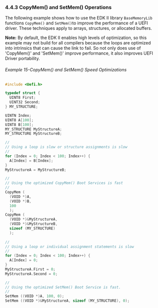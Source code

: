 <!--- @file
  4.4.3 CopyMem() and SetMem() Operations

  Copyright (c) 2012-2018, Intel Corporation. All rights reserved.<BR>

  Redistribution and use in source (original document form) and 'compiled'
  forms (converted to PDF, epub, HTML and other formats) with or without
  modification, are permitted provided that the following conditions are met:

  1) Redistributions of source code (original document form) must retain the
     above copyright notice, this list of conditions and the following
     disclaimer as the first lines of this file unmodified.

  2) Redistributions in compiled form (transformed to other DTDs, converted to
     PDF, epub, HTML and other formats) must reproduce the above copyright
     notice, this list of conditions and the following disclaimer in the
     documentation and/or other materials provided with the distribution.

  THIS DOCUMENTATION IS PROVIDED BY TIANOCORE PROJECT "AS IS" AND ANY EXPRESS OR
  IMPLIED WARRANTIES, INCLUDING, BUT NOT LIMITED TO, THE IMPLIED WARRANTIES OF
  MERCHANTABILITY AND FITNESS FOR A PARTICULAR PURPOSE ARE DISCLAIMED. IN NO
  EVENT SHALL TIANOCORE PROJECT  BE LIABLE FOR ANY DIRECT, INDIRECT, INCIDENTAL,
  SPECIAL, EXEMPLARY, OR CONSEQUENTIAL DAMAGES (INCLUDING, BUT NOT LIMITED TO,
  PROCUREMENT OF SUBSTITUTE GOODS OR SERVICES; LOSS OF USE, DATA, OR PROFITS;
  OR BUSINESS INTERRUPTION) HOWEVER CAUSED AND ON ANY THEORY OF LIABILITY,
  WHETHER IN CONTRACT, STRICT LIABILITY, OR TORT (INCLUDING NEGLIGENCE OR
  OTHERWISE) ARISING IN ANY WAY OUT OF THE USE OF THIS DOCUMENTATION, EVEN IF
  ADVISED OF THE POSSIBILITY OF SUCH DAMAGE.

-->

### 4.4.3 CopyMem() and SetMem() Operations

The following example shows how to use the EDK II library `BaseMemoryLib`
functions `CopyMem()` and `SetMem()`to improve the performance of a UEFI
driver. These techniques apply to arrays, structures, or allocated buffers.

**Note:** By default, the EDK II enables high levels of optimization, so this
example may not build for all compilers because the loops are optimized into
intrinsics that can cause the link to fail. So not only does use of
'CopyMem()' and 'SetMem()' improve performance, it also improves UEFI
Driver portability.

###### Example 15-CopyMem() and SetMem() Speed Optimizations

```c
#include <Uefi.h>

typedef struct {
  UINT8 First;
  UINT32 Second;
} MY_STRUCTURE;

UINTN Index;
UINT8 A[100];
UINT8 B[100];
MY_STRUCTURE MyStructureA;
MY_STRUCTURE MyStructureB;

//
// Using a loop is slow or structure assignments is slow
//
for (Index = 0; Index < 100; Index++) {
  A[Index] = B[Index];
}
MyStructureA = MyStructureB;

//
// Using the optimized CopyMem() Boot Services is fast
//
CopyMem (
  (VOID *)A,
  (VOID *)B,
  100
  );
CopyMem (
  (VOID *)&MyStructureA,
  (VOID *)&MyStructureB,
  sizeof (MY_STRUCTURE)
  );
  
//
// Using a loop or individual assignment statements is slow
//
for (Index = 0; Index < 100; Index++) {
  A[Index] = 0;
}
MyStructureA.First = 0;
MyStructureA.Second = 0;

//
// Using the optimized SetMem() Boot Service is fast.
//
SetMem ((VOID *)A, 100, 0);
SetMem ((VOID *)&MyStructureA, sizeof (MY_STRUCTURE), 0);
```

